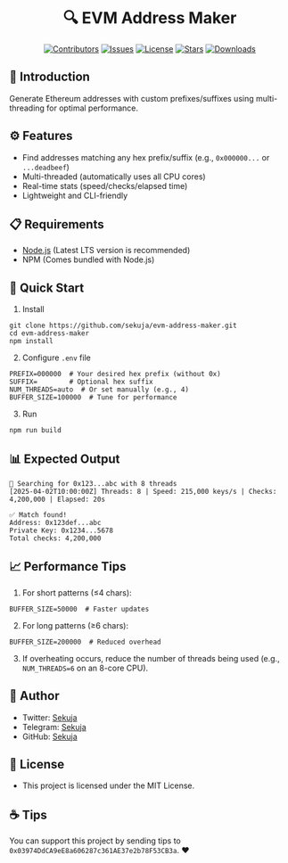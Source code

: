 <h1 align="center">🔍 EVM Address Maker</h1>

<!-- The badges section -->
<p align="center">
  <!-- Shields.io Contributors -->
  <a href="https://github.com/sekuja/evm-address-maker/graphs/contributors"><img alt="Contributors" src="https://img.shields.io/github/contributors/sekuja/evm-address-maker"/></a>
  <!-- Shields.io Issues -->
  <a href="https://github.com/sekuja/evm-address-maker/issues"><img alt="Issues" src="https://img.shields.io/github/issues/sekuja/evm-address-maker"/></a>
  <!-- Shields.io License -->
  <a href="https://github.com/sekuja/evm-address-maker/blob/master/LICENSE"><img alt="License" src="https://img.shields.io/github/license/sekuja/evm-address-maker"/></a>
  <!-- Shields.io Stars -->
  <a href="https://github.com/sekuja/evm-address-maker/stargazers"><img alt="Stars" src="https://img.shields.io/github/stars/sekuja/evm-address-maker"/></a>
  <!-- Shields.io Downloads -->
  <a href="https://www.npmjs.com/package/evm-address-maker"><img alt="Downloads" src="https://img.shields.io/github/downloads/sekuja/evm-address-maker/total"/></a>
</p>

## 📖 Introduction

Generate Ethereum addresses with custom prefixes/suffixes using multi-threading for optimal performance.

## ⚙️ Features

- Find addresses matching any hex prefix/suffix (e.g., `0x000000...` or `...deadbeef`)
- Multi-threaded (automatically uses all CPU cores)
- Real-time stats (speed/checks/elapsed time)
- Lightweight and CLI-friendly

## 📋 Requirements

- [Node.js](https://nodejs.org/) (Latest LTS version is recommended)
- NPM (Comes bundled with Node.js)

## 🚀 Quick Start

1. Install

```
git clone https://github.com/sekuja/evm-address-maker.git
cd evm-address-maker
npm install
```

2. Configure `.env` file

```
PREFIX=000000  # Your desired hex prefix (without 0x)
SUFFIX=        # Optional hex suffix
NUM_THREADS=auto  # Or set manually (e.g., 4)
BUFFER_SIZE=100000  # Tune for performance
```

3. Run

```
npm run build
```

## 📊 Expected Output

```
🚀 Searching for 0x123...abc with 8 threads
[2025-04-02T10:00:00Z] Threads: 8 | Speed: 215,000 keys/s | Checks: 4,200,000 | Elapsed: 20s

✅ Match found!
Address: 0x123def...abc
Private Key: 0x1234...5678
Total checks: 4,200,000
```

## 📈 Performance Tips

1.  For short patterns (≤4 chars):

```
BUFFER_SIZE=50000  # Faster updates
```

2. For long patterns (≥6 chars):

```
BUFFER_SIZE=200000  # Reduced overhead
```

3. If overheating occurs, reduce the number of threads being used (e.g., `NUM_THREADS=6` on an 8-core CPU).

## 👤 Author

- Twitter: [Sekuja](https://x.com/0xSekuja)
- Telegram: [Sekuja](https://t.me/sekuja)
- GitHub: [Sekuja](https://github.com/sekuja)

## 📜 License

- This project is licensed under the MIT License.

## ☕️ Tips

You can support this project by sending tips to `0x03974DdCA9eE8a606287c361AE37e2b78F53CB3a`. ❤️
